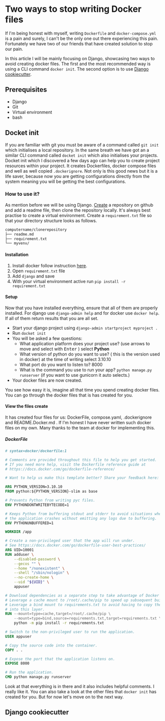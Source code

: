 # Two ways to stop writing Docker files

If l'm being honest with myself, writing `Dockerfile` and `docker-compose.yml` is a pain and surely, l can't be the only one
out there experiencing this pain. Fortunately we have two of our friends that have created solution to stop our pain.

In this article l will be mainly focusing on Django, showcasing two ways to avoid creating docker files. The first and the most recommended way is using a CLI command `docker init`. The second option is to use [Django cookiecutter]("https://cookiecutter-django.readthedocs.io/").

## Prerequisites
- Django
- Git
- Virtual environment
- bash

## Docket init
If you are familiar with git you must be aware of a command called `git init` which initialises a local repository. In the same breath we have got an a similar CLI command called `docket init` which also initialises your projects. Docket init which l discovered a few days ago can help you to create project resources within your project. It creates Dockerfiles, docker compose files and well as well copied `.dockerignore`. Not only is this good news but it is a life saver, because now you are getting configurations directly from the system
meaning you will be getting the best configurations.


### How to use it?
As mention before we will be using Django. [Create]("https://docs.github.com/en/repositories/creating-and-managing-repositories/quickstart-for-repositories") a repository on github and add a readme file, then clone the repository locally. It's always best practise to create a virtual environment. Create a `requirement.txt` file so that your directory structure looks as follows.

```md
computername/clonerepository
├── readme.md
├── requirement.txt
└── myvenv/
```

#### Installation
1. Install docker follow instruction [here]("https://docs.docker.com/get-docker/").
2. Open `requirement.txt` file
3. Add `django` and save
4. With your virtual environment active run `pip install -r requirement.txt`


#### Setup
Now that you have installed everything, ensure that all of them are properly installed. For django use `django-admin help` and for docker use `docker help`. If all of them return results that you are all set.

- Start your django project using `django-admin startproject myproject .`
- Run `docket init`
- You will be asked a few questions:
    - What application platform does your project use? (use arrows to move and select with <kbd>Enter</kbd> ) select **Python**
    - What version of python do you want to use? ( this is the version used in docker) at the time of writing select 3.10.10
    - What port do you want to listen to? 8000
    - What is the command you use to run your app? `python manage.py runserver` (if you want to use gunicorn it auto selects.)
- Your docker files are now created.

You see how easy it is, imagine all that time you spend creating docker files. You can go through the docker files that is has created for you.

#### View the files create
It has created four files for us: DockerFile, compose.yaml, .dockerignore and README.Docker.md . If l'm honest l have never written such docker files on my own.
Many thanks to the team at docker for implementing this.

##### DockerFile
```DockerFile
# syntax=docker/dockerfile:1

# Comments are provided throughout this file to help you get started.
# If you need more help, visit the Dockerfile reference guide at
# https://docs.docker.com/go/dockerfile-reference/

# Want to help us make this template better? Share your feedback here: https://forms.gle/ybq9Krt8jtBL3iCk7

ARG PYTHON_VERSION=3.10.10
FROM python:${PYTHON_VERSION}-slim as base

# Prevents Python from writing pyc files.
ENV PYTHONDONTWRITEBYTECODE=1

# Keeps Python from buffering stdout and stderr to avoid situations where
# the application crashes without emitting any logs due to buffering.
ENV PYTHONUNBUFFERED=1

WORKDIR /app

# Create a non-privileged user that the app will run under.
# See https://docs.docker.com/go/dockerfile-user-best-practices/
ARG UID=10001
RUN adduser \
    --disabled-password \
    --gecos "" \
    --home "/nonexistent" \
    --shell "/sbin/nologin" \
    --no-create-home \
    --uid "${UID}" \
    appuser

# Download dependencies as a separate step to take advantage of Docker's caching.
# Leverage a cache mount to /root/.cache/pip to speed up subsequent builds.
# Leverage a bind mount to requirements.txt to avoid having to copy them into
# into this layer.
RUN --mount=type=cache,target=/root/.cache/pip \
    --mount=type=bind,source=requirements.txt,target=requirements.txt \
    python -m pip install -r requirements.txt

# Switch to the non-privileged user to run the application.
USER appuser

# Copy the source code into the container.
COPY . .

# Expose the port that the application listens on.
EXPOSE 8000

# Run the application.
CMD python manage.py runserver
```

Look at that everything is in there and it also includes helpful comments. I really like it. You can also take a look at the other
files that `docker init` has created for you. But for now let's move on to the next way.

## Django cookiecutter
